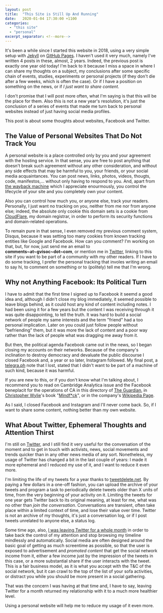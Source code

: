```yaml
---
layout: post
title:  "This Site is Still Up And Running"
date:   2020-01-04 17:30:00 +1100
categories:
  - "this site"
  - "personal"
excerpt_separator: <!--more-->
---
```

It's been a while since I started this website in 2018, using a very simple setup with [Jekyll](https://jekyllrb.com/) on [GitHub Pages](https://pages.github.com/). I haven't used it very much, namely I've written 4 posts in these, almost, 2 years. Indeed, the previous post is exactly one year old today! I'm back to it because I miss a space in where I can share my thoughts on a subject, my conclusions after some specific chain of events, studies, experiments or personal projects (if they don't die after a few weeks, which is often the case). Or if I have a position on something on the news, or if *I just want to share content*. 

I don't promise that I will post more often, what I'm saying is that this will be the place for them. Also this is not a new year's resolution, it's just the conclusion of a series of events that made me turn back to personal websites instead of just having social media profiles. 

This post is about some thoughts about websites, Facebook and Twitter.
<!--more-->

## The Value of Personal Websites That Do Not Track You
A personal website is a place controlled only by you and your agreement with the hosting service. In that sense, you are free to post anything that doesn't break such agreement without any other consideration, and without any side effects that may be harmful to you, your friends, or your social media acquaintances. You can post news, links, photos, videos, thougts, code, manifestos,... without only having to respond to you. And, apart from [the wayback machine](https://archive.org/web/web.php) which I appreciate enourmously, you control the lifecycle of your site and you completely own your content. 

Also you can control how much you, or anyone else, track your readers. Personally, I just want no tracking on you, neither from me nor from anyone else; indeed, the absolute only cookie this domain sets is a cookie from [CloudFlare](https://www.cloudflare.com/en-au/), my domain registrar, in order to perform its security functions and domain-related operations. 

To remain pure in that sense, I even removed my previous comment system, Disqus, because it was setting too many cookies from known tracking entities like Google and Facebook. How can you comment? I'm working on that, but, for now, just send me an email to **comments~at~gvisoc~dot~com**, or mention me in [Twitter](https://twitter.com/gvisoc), linking to this site if you want to be part of a  community with my other readers. If I have to do some tracking, I prefer the personal tracking that involes writing an email to say hi, to comment on something or to (politely) tell me that I'm wrong.

## Why not Anything Facebook: Its Political Turn
I have to admit that the first time I signed up to Facebook it seemd a good idea and, although I didn't close my blog immediately, it seemed possible to leave blogs behind, as it could host any kind of content including notes. I had been using it for a few years but the content I was receiving through it was quite disappointing, to tell the truth. It was hard to build a social network of people my same interests and the term "friend" had a too personal implication. Later on you could just follow people without "befriending" them, but it was more the lack of content and a poor way rather than the lack of people what was dragging me away from it.

But then, the political agenda Facebook came out in the news, so I began closing my accounts on their networks. Because of the company's inclination to destroy democracy and devaluate the public discourse I closed Facebook and, a year or so later, Instagram followed. My final post, a [telegra.ph](https://telegra.ph/) note that I lost, stated that I didn't want to be part of a machine of such kind, because it was harmful. 

If you are new to this, or if you don't know what I'm talking about, I recommend you to read on Cambridge Analytica issue and the Facebook beneplacit for the operations of CA in this directory of [The Guardian](https://www.theguardian.com/news/series/cambridge-analytica-files), in [Christopher Wylie](https://en.wikipedia.org/wiki/Christopher_Wylie)'s book "[Mindf*ck](https://www.penguinrandomhouse.com/books/604375/mindfck-by-christopher-wylie/)", or in the company's [Wikipedia Page](https://en.wikipedia.org/wiki/Cambridge_Analytica).

As I said, I closed Facebook and Instagram and I'll never come back. So, if I want to share some content, nothing better than my own website.

## What About Twitter, Ephemeral Thoughts and Attention Thirst
I'm still on [Twitter](https://twitter.com/gvisoc), and I still find it very useful for the conversation of the moment and to get in touch with activists, news, social movements and trends quicker than in any other news media of any sort. Nonetheless, my usage of Twitter has changed a bit in the last couple of years: I made it more ephemeral and I reduced my use of it, and I want to reduce it even more.

I'm limiting the life of my tweets for a year thanks to [tweetdelete.net](https://tweetdelete.net/). By paying a few dollars in a one-off fashion, you can upload the archive of your tweets and program a task to periodically delete tweets older than X units of time, from the very beginning of your activity on it. Limiting the tweets for one year gets Twitter back to its original meaning, at least for me, what was no other than *join the conversation*. Conversations are transient, often take place within a limited context of time, and lose their value over time. Twitter is not an archive of my thoughts, it's just a conversation log, or if I post tweets unrelated to anyone else, a status log.

Some time ago, also, [I was leaving Twitter for a whole month](https://gvisoc.com/personal/2019/01/03/I-left-Twitter-for-a-month.html) in order to take back the control of my attention and stop browsing my timeline mindlessly and automatically. Social media are often designed around the basic goal of getting as much screentime as possible, so that the user is exposed to advertisement and *promoted content* that get the social network income from it, either a few income just by the impression of the tweets in this case, or a more substantial share if the user interacts with the tweet. This is a fair business model, as it is what you accept with the T&C of the social network, but it can crawl to the top of the list of your sofa activities, or distract you while you should be more present in a social gathering.

That was the concern I was having at that time and, I have to say, leaving Twitter for a month returned my relationship with it to a much more healthier level.

Using a personal website will help me to reduce my usage of it even more.
